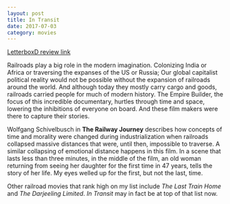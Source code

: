 ```yaml
---
layout: post
title: In Transit 
date: 2017-07-03
category: movies
---
```

 
[LetterboxD review link](https://letterboxd.com/samarthbhaskar/film/in-transit-2015/)

Railroads play a big role in the modern imagination. Colonizing India or Africa or traversing the expanses of the US or Russia; Our global capitalist political reality would not be possible without the expansion of railroads around the world. And although today they mostly carry cargo and goods, railroads carried people for much of modern history. The Empire Builder, the focus of this incredible documentary, hurtles through time and space, lowering the inhibitions of everyone on board. And these film makers were there to capture their stories.

Wolfgang Schivelbusch in <b>The Railway Journey</b> describes how concepts of time and morality were changed during industrialization when railroads collapsed massive distances that were, until then, impossible to traverse. A similar collapsing of emotional distance happens in this film. In a scene that lasts less than three minutes, in the middle of the film, an old woman returning from seeing her daughter for the first time in 47 years, tells the story of her life. My eyes welled up for the first, but not the last, time. 

Other railroad movies that rank high on my list include <em>The Last Train Home</em> and <em>The Darjeeling Limited</em>. <em>In Transit</em> may in fact be at top of that list now.